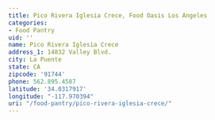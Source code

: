 ```yaml
---
title: Pico Rivera Iglesia Crece, Food Oasis Los Angeles
categories:
- Food Pantry
uid: ''
name: Pico Rivera Iglesia Crece
address_1: 14832 Valley Blvd.
city: La Puente
state: CA
zipcode: '91744'
phone: 562.895.4587
latitude: '34.0317917'
longitude: "-117.970394"
uri: "/food-pantry/pico-rivera-iglesia-crece/"
---
```


